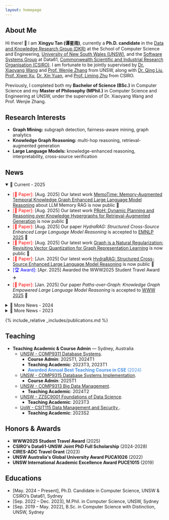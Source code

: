 ```yaml
---
layout: homepage
---
```




## About Me

Hi there! 👋 I am **Xingyu Tan (谭星雨)**, currently a **Ph.D. candidate** in the [Data and Knowledge Research Group (DKR)](https://unswdb.github.io/) at the School of Computer Science and Engineering, [University of New South Wales (UNSW)](https://www.unsw.edu.au/), and the [Software Systems Group](https://research.csiro.au/ss/) at Data61, [Commonwealth Scientific and Industrial Research Organisation (CSIRO)](https://www.csiro.au/). I am fortunate to be jointly supervised by [Dr. Xiaoyang Wang](https://www.unsw.edu.au/staff/xiaoyang-wang) and [Prof. Wenjie Zhang](https://cgi.cse.unsw.edu.au/~zhangw/) from UNSW, along with [Dr. Qing Liu](https://people.csiro.au/L/Q/Q-Liu), [Prof. Xiwei Xu](https://people.csiro.au/X/S/Xiwei-Xu), [Dr. Xin Yuan](https://people.csiro.au/y/x/xin-yuan), and [Prof. Liming Zhu](https://people.csiro.au/Z/L/Liming-Zhu) from CSIRO.

Previously, I completed both my **Bachelor of Science (BSc.)** in Computer Science and my **Master of Philosophy (MPhil.)** in Computer Science and Engineering at UNSW, under the supervision of Dr. Xiaoyang Wang and Prof. Wenjie Zhang.



## Research Interests

- **Graph Mining:** subgraph detection, fairness-aware mining, graph analytics
- **Knowledge Graph Reasoning:** multi-hop reasoning, retrieval-augmented generation
- **Large Language Models:** knowledge-enhanced reasoning, interpretability, cross-source verification

## News

<details open>
<summary>📌 Current - 2025</summary>
<ul>
  <li>
    <span style="color:red">[📄 Paper]:</span> [Aug. 2025] Our latest work
    <a href="https://arxiv.org/abs/2510.13614">MemoTime: Memory-Augmented Temporal Knowledge Graph Enhanced Large Language Model Reasoning</a> about LLM Memory RAG is now public 📢
  </li>
  <li>
    <span style="color:red">[📄 Paper]:</span> [Aug. 2025] Our latest work
    <a href="https://arxiv.org/abs/2510.12434">PRoH: Dynamic Planning and Reasoning over Knowledge Hypergraphs for Retrieval-Augmented Generation</a>
    is now public 📢
  </li>
  <li>
    <span style="color:red">[📄 Paper]:</span> [Aug. 2025] Our paper
    <em>HydraRAG: Structured Cross-Source Enhanced Large Language Model Reasoning</em>
    is accepted to
    <a href="https://2025.emnlp.org/">EMNLP 2025</a> 🎉
  </li>
  <li>
    <span style="color:red">[📄 Paper]:</span> [Aug. 2025] Our latest work
    <a href="https://arxiv.org/pdf/2508.06588">Graph is a Natural Regularization: Revisiting Vector Quantization for Graph Representation Learning</a>
    is now public 📢
  </li>
  <li>
    <span style="color:red">[📄 Paper]:</span> [Jun. 2025] Our latest work
    <a href="https://www.arxiv.org/abs/2505.17464">HydraRAG: Structured Cross-Source Enhanced Large Language Model Reasoning</a>
    is now public 📢
  </li>
  <li>
    <span style="color:blue">[🏆 Award]:</span> [Apr. 2025] Awarded the WWW2025 Student Travel Award ✈️
  </li>
  <li>
    <span style="color:red">[📄 Paper]:</span> [Jan. 2025] Our paper
    <em>Paths-over-Graph: Knowledge Graph Empowered Large Language Model Reasoning</em>
    is accepted to
    <a href="https://www2025.thewebconf.org/">WWW 2025</a> 🎉
  </li>
</ul>
</details>

<details>
<summary>📰 More News - 2024</summary>
<ul>
  <li>
    <span style="color:purple">[🎓 Progress]:</span> [May. 2024] I have obtained my MPhil degree and started my PhD journey! 🥳
  </li>
  <li>
    <span style="color:purple">[🎓 Progress]:</span> [Apr. 2024] I have passed my MPhil Thesis Defence 🎉
  </li>
  <li>
    <span style="color:blue">[🏆 Award]:</span> [Jan. 2024] Awarded the CSIRO’s Data61-UNSW Joint PhD Full Scholarship 📚
  </li>
</ul>
</details>

<details>
<summary>📰 More News - 2023</summary>
<ul>
  <li>
    <span style="color:red">[📄 Paper]:</span> [Nov. 2023] Our paper
    <em>Higher-order peak decomposition</em> is accepted to
    <a href="https://uobevents.eventsair.com/cikm2023/">CIKM 2023</a> 🎉
  </li>
  <li>
    <span style="color:blue">[🏆 Award]:</span> [Nov. 2023] Awarded the CIRES-ADC Travel Grant 🌏
  </li>
  <li>
    <span style="color:red">[📄 Paper]:</span> [Jun. 2023] Our paper
    <em>Maximum Fairness-Aware (k,r)-Core Identification in Large Graphs</em>
    is accepted to
    <a href="https://adc2023.github.io/">ADC 2023</a> 🎉
  </li>
</ul>
</details>


{% include_relative _includes/publications.md %}

## Teaching

<ul>
  <li>
    <b>Teaching Academic & Course Admin</b> &mdash; Sydney, Australia
    <ul>
      <li>
        <a href="https://www.handbook.unsw.edu.au/postgraduate/courses//COMP9311">UNSW - COMP9311 Database Systems</a>.
<!--         <b>COMP9311 Database Systems</b> -->
        <ul>
          <li>
            <b>Course Admin</b>: 2025T1, 2024T1
          </li>
          <li>
            <b>Teaching Academic</b>: 2023T3, 2023T1
          </li>
          <li>
            <span style="color:#4A90E2;"><b>Awarded Annual Best Teaching Course in CSE</b> (2024)</span>
          </li>
        </ul>
      </li>
      <li>
        <a href="https://www.handbook.unsw.edu.au/postgraduate/courses//COMP9315">UNSW - COMP9315 Database Systems Implementation</a>.
<!--         <b>COMP9315 Database Systems Implementation</b> -->
        <ul>
          <li>
            <b>Course Admin</b>: 2025T1
          </li>
        </ul>
      </li>
      <li>
        <a href="https://www.handbook.unsw.edu.au/postgraduate/courses//COMP9313">UNSW - COMP9313 Big Data Management</a>.
<!--         <b>COMP9313 Big Data Management</b> -->
        <ul>
          <li>
            <b>Teaching Academic</b>: 2024T2
          </li>
        </ul>
      </li>
      <li>
        <a href="https://www.handbook.unsw.edu.au/postgraduate/courses//ZZSC9001">UNSW - ZZSC9001 Foundations of Data Science</a>.
<!--         <b>COMP9313 Big Data Management</b> -->
        <ul>
          <li>
            <b>Teaching Academic</b>: 2023T3
          </li>
        </ul>
      </li>
      <li>
        <a href="https://courses.uow.edu.au/subjects/2023/csit115?year=2023">UoW - CSIT115 Data Management and Security
</a>.
<!--         <b>COMP9313 Big Data Management</b> -->
        <ul>
          <li>
            <b>Teaching Academic</b>: 2023S2
          </li>
        </ul>
      </li>
    </ul>
  </li>
</ul>

## Honors & Awards

<ul>
  <li><b>WWW2025 Student Travel Award</b> (2025)</li>
  <li><b>CSIRO's Data61-UNSW Joint PhD Full Scholarship</b> (2024-2028)</li>
  <li><b>CIRES-ADC Travel Grant</b> (2023)</li>
  <li><b>UNSW Australia's Global University Award PUCA1026</b> (2022)</li>
  <li><b>UNSW International Academic Excellence Award PUCE1015</b> (2019)</li>
</ul>


## Educations

- [May. 2024 – Present], Ph.D. Candidate in Computer Science,        UNSW & CSIRO’s Data61, Sydney
- [Sep. 2022 – Dec. 2023], M.Phil. in Computer Science,                UNSW, Sydney
- [Sep. 2019 – May. 2022], B.Sc. in Computer Science with Distinction, UNSW, Sydney


